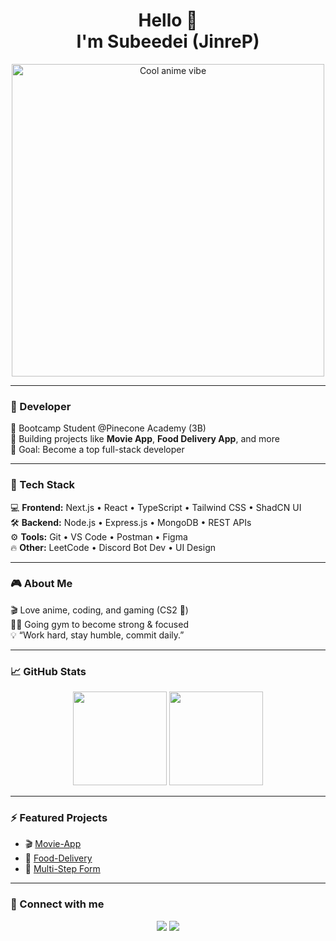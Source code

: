 <h1 align="center">Hello 👋<br>I'm Subeedei (JinreP)</h1>

<p align="center">
  <img src="https://media.tenor.com/pl_gjRkbSLQAAAAM/gintama-gintoki.gif" alt="Cool anime vibe" width="500">
</p>

---

### 💼 Developer
🧠 Bootcamp Student @Pinecone Academy (3B)  
🚀 Building projects like **Movie App**, **Food Delivery App**, and more  
🎯 Goal: Become a top full-stack developer  

---

### 🧰 Tech Stack
💻 **Frontend:** Next.js • React • TypeScript • Tailwind CSS • ShadCN UI  
🛠️ **Backend:** Node.js • Express.js • MongoDB • REST APIs  
⚙️ **Tools:** Git • VS Code • Postman • Figma  
🔥 **Other:** LeetCode • Discord Bot Dev • UI Design  

---

### 🎮 About Me
🎬 Love anime, coding, and gaming (CS2 🎯)  
🏋️‍♂️ Going gym to become strong & focused  
💡 “Work hard, stay humble, commit daily.”

---

### 📈 GitHub Stats

<p align="center">
  <img src="https://github-readme-stats.vercel.app/api?username=JinreP&show_icons=true&theme=dracula" height="150"/>
  <img src="https://streak-stats.demolab.com?user=JinreP&theme=dracula&hide_border=true" height="150"/>
</p>

---

### ⚡ Featured Projects
- 🎬 [Movie-App](https://github.com/JinreP/Movie-App)
- 🍔 [Food-Delivery](https://github.com/JinreP/Food-Delivery)
- 🧾 [Multi-Step Form](https://github.com/JinreP/Multi-Step-Form)

---

### 💬 Connect with me
<p align="center">
  <a href="https://github.com/JinreP"><img src="https://img.shields.io/badge/GitHub-JinreP-181717?style=for-the-badge&logo=github" /></a>
  <a href="https://discord.com/users/"><img src="https://img.shields.io/badge/Discord-Subee-5865F2?style=for-the-badge&logo=discord&logoColor=white" /></a>
</p>
